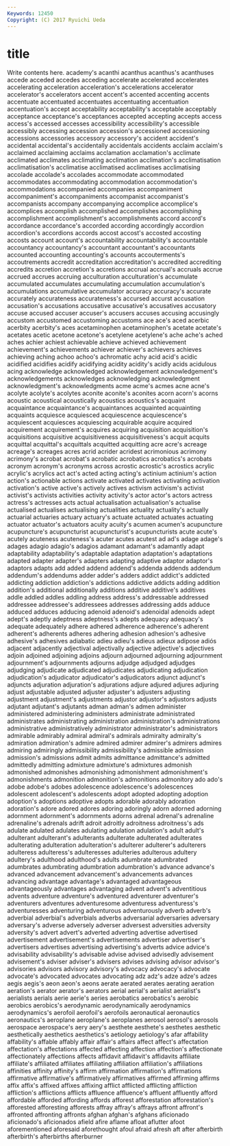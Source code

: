 ```yaml
---
Keywords: 12450 
Copyright: (C) 2017 Ryuichi Ueda
---
```


# title

Write contents here.
academy's acanthi acanthus
acanthus's acanthuses accede acceded accedes acceding accelerate accelerated accelerates accelerating
acceleration acceleration's accelerations accelerator accelerator's accelerators accent accent's accented accenting
accents accentuate accentuated accentuates accentuating accentuation accentuation's accept acceptability acceptability's
acceptable acceptably acceptance acceptance's acceptances accepted accepting accepts access access's
accessed accesses accessibility accessibility's accessible accessibly accessing accession accession's accessioned
accessioning accessions accessories accessory accessory's accident accident's accidental accidental's accidentally
accidentals accidents acclaim acclaim's acclaimed acclaiming acclaims acclamation acclamation's acclimate
acclimated acclimates acclimating acclimation acclimation's acclimatisation acclimatisation's acclimatise acclimatised acclimatises
acclimatising accolade accolade's accolades accommodate accommodated accommodates accommodating accommodation accommodation's
accommodations accompanied accompanies accompaniment accompaniment's accompaniments accompanist accompanist's accompanists accompany
accompanying accomplice accomplice's accomplices accomplish accomplished accomplishes accomplishing accomplishment accomplishment's
accomplishments accord accord's accordance accordance's accorded according accordingly accordion accordion's
accordions accords accost accost's accosted accosting accosts account account's accountability
accountability's accountable accountancy accountancy's accountant accountant's accountants accounted accounting accounting's
accounts accouterments's accoutrements accredit accreditation accreditation's accredited accrediting accredits accretion
accretion's accretions accrual accrual's accruals accrue accrued accrues accruing acculturation
acculturation's accumulate accumulated accumulates accumulating accumulation accumulation's accumulations accumulative accumulator
accuracy accuracy's accurate accurately accurateness accurateness's accursed accurst accusation accusation's
accusations accusative accusative's accusatives accusatory accuse accused accuser accuser's accusers
accuses accusing accusingly accustom accustomed accustoming accustoms ace ace's aced
acerbic acerbity acerbity's aces acetaminophen acetaminophen's acetate acetate's acetates acetic
acetone acetone's acetylene acetylene's ache ache's ached aches achier achiest
achievable achieve achieved achievement achievement's achievements achiever achiever's achievers achieves
achieving aching achoo achoo's achromatic achy acid acid's acidic acidified
acidifies acidify acidifying acidity acidity's acidly acids acidulous acing acknowledge
acknowledged acknowledgement acknowledgement's acknowledgements acknowledges acknowledging acknowledgment acknowledgment's acknowledgments acme
acme's acmes acne acne's acolyte acolyte's acolytes aconite aconite's aconites
acorn acorn's acorns acoustic acoustical acoustically acoustics acoustics's acquaint acquaintance
acquaintance's acquaintances acquainted acquainting acquaints acquiesce acquiesced acquiescence acquiescence's acquiescent
acquiesces acquiescing acquirable acquire acquired acquirement acquirement's acquires acquiring acquisition
acquisition's acquisitions acquisitive acquisitiveness acquisitiveness's acquit acquits acquittal acquittal's acquittals
acquitted acquitting acre acre's acreage acreage's acreages acres acrid acrider
acridest acrimonious acrimony acrimony's acrobat acrobat's acrobatic acrobatics acrobatics's acrobats
acronym acronym's acronyms across acrostic acrostic's acrostics acrylic acrylic's acrylics
act act's acted acting acting's actinium actinium's action action's actionable
actions activate activated activates activating activation activation's active active's actively
actives activism activism's activist activist's activists activities activity activity's actor
actor's actors actress actress's actresses acts actual actualisation actualisation's actualise
actualised actualises actualising actualities actuality actuality's actually actuarial actuaries actuary
actuary's actuate actuated actuates actuating actuator actuator's actuators acuity acuity's
acumen acumen's acupuncture acupuncture's acupuncturist acupuncturist's acupuncturists acute acute's acutely
acuteness acuteness's acuter acutes acutest ad ad's adage adage's adages
adagio adagio's adagios adamant adamant's adamantly adapt adaptability adaptability's adaptable
adaptation adaptation's adaptations adapted adapter adapter's adapters adapting adaptive adaptor
adaptor's adaptors adapts add added addend addend's addenda addends addendum
addendum's addendums adder adder's adders addict addict's addicted addicting addiction
addiction's addictions addictive addicts adding addition addition's additional additionally additions
additive additive's additives addle addled addles addling address address's addressable
addressed addressee addressee's addressees addresses addressing adds adduce adduced adduces
adducing adenoid adenoid's adenoidal adenoids adept adept's adeptly adeptness adeptness's
adepts adequacy adequacy's adequate adequately adhere adhered adherence adherence's adherent
adherent's adherents adheres adhering adhesion adhesion's adhesive adhesive's adhesives adiabatic
adieu adieu's adieus adieux adipose adiós adjacent adjacently adjectival adjectivally
adjective adjective's adjectives adjoin adjoined adjoining adjoins adjourn adjourned adjourning
adjournment adjournment's adjournments adjourns adjudge adjudged adjudges adjudging adjudicate adjudicated
adjudicates adjudicating adjudication adjudication's adjudicator adjudicator's adjudicators adjunct adjunct's adjuncts
adjuration adjuration's adjurations adjure adjured adjures adjuring adjust adjustable adjusted
adjuster adjuster's adjusters adjusting adjustment adjustment's adjustments adjustor adjustor's adjustors
adjusts adjutant adjutant's adjutants adman adman's admen administer administered administering
administers administrate administrated administrates administrating administration administration's administrations administrative administratively
administrator administrator's administrators admirable admirably admiral admiral's admirals admiralty admiralty's
admiration admiration's admire admired admirer admirer's admirers admires admiring admiringly
admissibility admissibility's admissible admission admission's admissions admit admits admittance admittance's
admitted admittedly admitting admixture admixture's admixtures admonish admonished admonishes admonishing
admonishment admonishment's admonishments admonition admonition's admonitions admonitory ado ado's adobe
adobe's adobes adolescence adolescence's adolescences adolescent adolescent's adolescents adopt adopted
adopting adoption adoption's adoptions adoptive adopts adorable adorably adoration adoration's
adore adored adores adoring adoringly adorn adorned adorning adornment adornment's
adornments adorns adrenal adrenal's adrenaline adrenaline's adrenals adrift adroit adroitly
adroitness adroitness's ads adulate adulated adulates adulating adulation adulation's adult
adult's adulterant adulterant's adulterants adulterate adulterated adulterates adulterating adulteration adulteration's
adulterer adulterer's adulterers adulteress adulteress's adulteresses adulteries adulterous adultery adultery's
adulthood adulthood's adults adumbrate adumbrated adumbrates adumbrating adumbration adumbration's advance
advance's advanced advancement advancement's advancements advances advancing advantage advantage's advantaged
advantageous advantageously advantages advantaging advent advent's adventitious advents adventure adventure's
adventured adventurer adventurer's adventurers adventures adventuresome adventuress adventuress's adventuresses adventuring
adventurous adventurously adverb adverb's adverbial adverbial's adverbials adverbs adversarial adversaries
adversary adversary's adverse adversely adverser adversest adversities adversity adversity's advert
advert's adverted adverting advertise advertised advertisement advertisement's advertisements advertiser advertiser's
advertisers advertises advertising advertising's adverts advice advice's advisability advisability's advisable
advise advised advisedly advisement advisement's adviser adviser's advisers advises advising
advisor advisor's advisories advisors advisory advisory's advocacy advocacy's advocate advocate's
advocated advocates advocating adz adz's adze adze's adzes aegis aegis's
aeon aeon's aeons aerate aerated aerates aerating aeration aeration's aerator
aerator's aerators aerial aerial's aerialist aerialist's aerialists aerials aerie aerie's
aeries aerobatics aerobatics's aerobic aerobics aerobics's aerodynamic aerodynamically aerodynamics aerodynamics's
aerofoil aerofoil's aerofoils aeronautical aeronautics aeronautics's aeroplane aeroplane's aeroplanes aerosol
aerosol's aerosols aerospace aerospace's aery aery's aesthete aesthete's aesthetes aesthetic
aesthetically aesthetics aesthetics's aetiology aetiology's afar affability affability's affable affably
affair affair's affairs affect affect's affectation affectation's affectations affected affecting
affection affection's affectionate affectionately affections affects affidavit affidavit's affidavits affiliate
affiliate's affiliated affiliates affiliating affiliation affiliation's affiliations affinities affinity affinity's
affirm affirmation affirmation's affirmations affirmative affirmative's affirmatively affirmatives affirmed affirming
affirms affix affix's affixed affixes affixing afflict afflicted afflicting affliction
affliction's afflictions afflicts affluence affluence's affluent affluently afford affordable afforded
affording affords afforest afforestation afforestation's afforested afforesting afforests affray affray's
affrays affront affront's affronted affronting affronts afghan afghan's afghans aficionado
aficionado's aficionados afield afire aflame afloat aflutter afoot aforementioned aforesaid
aforethought afoul afraid afresh aft after afterbirth afterbirth's afterbirths afterburner
